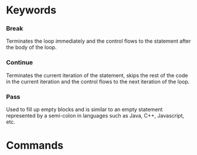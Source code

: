 # Keywords 

### Break
Terminates the loop immediately and the control flows to the statement after the body of the loop.

### Continue
Terminates the current iteration of the statement, skips the rest of the code in the current iteration and the control flows to the next iteration of the loop.

### Pass
Used to fill up empty blocks and is similar to an empty statement represented by a semi-colon in languages such as Java, C++, Javascript, etc.

# Commands
